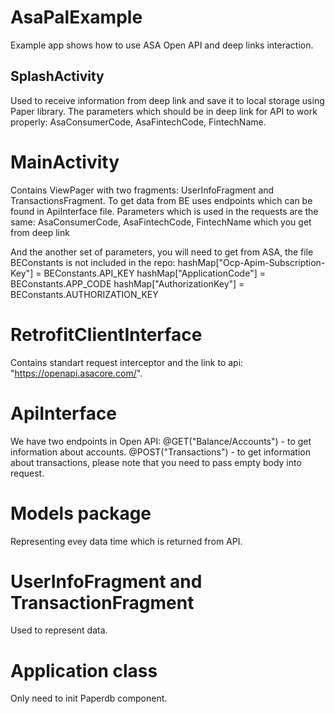 # AsaPalExample

Example app shows how to use ASA Open API and deep links interaction.

## SplashActivity

Used to receive information from deep link and save it to local storage using Paper library. The parameters which should be in deep link for API to work properly: AsaConsumerCode, AsaFintechCode, FintechName.

# MainActivity

Contains ViewPager with two fragments: UserInfoFragment and TransactionsFragment. To get data from BE uses endpoints which can be found in ApiInterface file. Parameters which is used in the requests are the same: 
AsaConsumerCode, AsaFintechCode, FintechName which you get from deep link

And the another set of parameters, you will need to get from ASA, the file BEConstants is not included in the repo: 
hashMap["Ocp-Apim-Subscription-Key"] = BEConstants.API_KEY
hashMap["ApplicationCode"] = BEConstants.APP_CODE
hashMap["AuthorizationKey"] = BEConstants.AUTHORIZATION_KEY

# RetrofitClientInterface

Contains standart request interceptor and the link to api: "https://openapi.asacore.com/".

# ApiInterface

We have two endpoints in Open API:
@GET("Balance/Accounts") - to get information about accounts.
@POST("Transactions") - to get information about transactions, please note that you need to pass empty body into request.

# Models package

Representing evey data time which is returned from API.

# UserInfoFragment and TransactionFragment

Used to represent data.

# Application class

Only need to init Paperdb component.
